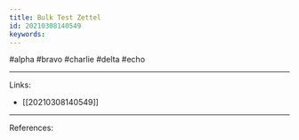 ```yaml
---
title: Bulk Test Zettel
id: 20210308140549
keywords:
---
```

#alpha #bravo #charlie #delta #echo

---
Links:

- [[20210308140549]]

---
References:

